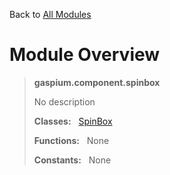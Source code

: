 Back to [All Modules](https://github.com/pyrustic/gaspium/blob/master/docs/modules/README.md#readme)

# Module Overview

> **gaspium.component.spinbox**
> 
> No description
>
> **Classes:** &nbsp; [SpinBox](https://github.com/pyrustic/gaspium/blob/master/docs/modules/content/gaspium.component.spinbox/content/classes/SpinBox.md#class-spinbox)
>
> **Functions:** &nbsp; None
>
> **Constants:** &nbsp; None
